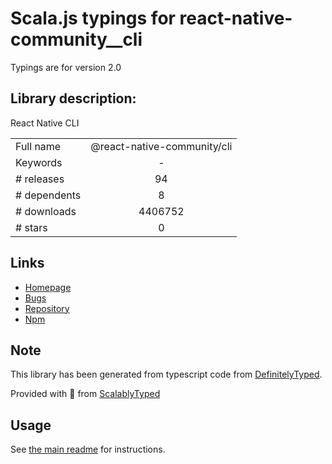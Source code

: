 
# Scala.js typings for react-native-community__cli

Typings are for version 2.0

## Library description:
React Native CLI

|                    |                 |
| ------------------ | :-------------: |
| Full name          | @react-native-community/cli |
| Keywords           | - |
| # releases         | 94 |
| # dependents       | 8 |
| # downloads        | 4406752 |
| # stars            | 0 |

## Links
- [Homepage](https://github.com/react-native-community/react-native-cli#readme)
- [Bugs](https://github.com/react-native-community/react-native-cli/issues)
- [Repository](https://github.com/react-native-community/react-native-cli)
- [Npm](https://www.npmjs.com/package/%40react-native-community%2Fcli)
    


## Note
This library has been generated from typescript code from [DefinitelyTyped](https://definitelytyped.org).

Provided with :purple_heart: from [ScalablyTyped](https://github.com/oyvindberg/ScalablyTyped)

## Usage
See [the main readme](../../readme.md) for instructions.


